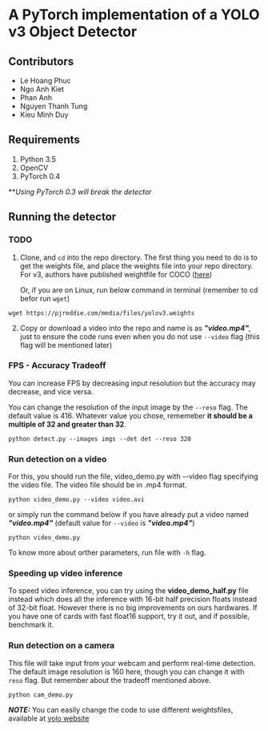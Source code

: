 # A PyTorch implementation of a YOLO v3 Object Detector

## Contributors
- Le Hoang Phuc
- Ngo Anh Kiet
- Phan Anh
- Nguyen Thanh Tung
- Kieu Minh Duy

## Requirements
1. Python 3.5
2. OpenCV
3. PyTorch 0.4

***Using PyTorch 0.3 will break the detector*

## Running the detector

### TODO

1.  Clone, and `cd` into the repo directory. The first thing you need to do is to get the weights file, and place the weights file into your repo directory. For v3, authors have published weightfile for COCO ([here](https://pjreddie.com/media/files/yolov3.weights))

    Or, if you are on Linux, run below command in terminal (remember to cd befor run `wget`)

```
wget https://pjreddie.com/media/files/yolov3.weights 
```
2.  Copy or download a video into the repo and name is as ***"video.mp4"***, just to ensure the code runs even when you do not use `--video` flag (this flag will be mentioned later)
### FPS - Accuracy Tradeoff
You can increase FPS by decreasing input resolution but the accuracy may decrease, and vice versa.

You can change the resolution of the input image by the `--reso` flag. The default value is 416. Whatever value you chose, rememeber **it should be a multiple of 32 and greater than 32**.

```
python detect.py --images imgs --det det --reso 320
```

### Run detection on a video
For this, you should run the file, video_demo.py with --video flag specifying the video file. The video file should be in .mp4 format.
```
python video_demo.py --video video.avi
```
or simply run the command below if you have already put a video named ***"video.mp4"*** (default value for `--video` is ***"video.mp4"***)
```
python video_demo.py
```
To know more about orther parameters, run file with `-h` flag.

### Speeding up video inference

To speed video inference, you can try using the **video_demo_half.py** file instead which does all the inference with 16-bit half precision floats instead of 32-bit float. However there is no big improvements on ours hardwares. If you have one of cards with fast float16 support, try it out, and if possible, benchmark it.

### Run detection on a camera
This file will take input from your webcam and perform real-time detection. The default image resolution is 160 here, though you can change it with `reso` flag. But remember about the tradeoff mentioned above.

```
python cam_demo.py
```

***NOTE:*** You can easily change the code to use different weightsfiles, available at [yolo website](https://pjreddie.com/darknet/yolo/)
